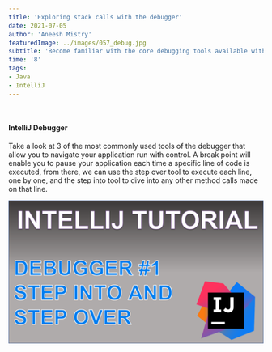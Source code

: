 ```yaml
---
title: 'Exploring stack calls with the debugger'
date: 2021-07-05
author: 'Aneesh Mistry'
featuredImage: ../images/057_debug.jpg
subtitle: 'Become familiar with the core debugging tools available with IntelliJ.'
time: '8'
tags:
- Java
- IntelliJ
---
```


<br>
<h4>IntelliJ Debugger</h4>
<p>
Take a look at 3 of the most commonly used tools of the debugger that allow you to navigate your application run with control.
A break point will enable you to pause your application each time a specific line of code is executed, from there, we can use the step over tool to execute each line, one by one, 
and the step into tool to dive into any other method calls made on that line.

[![YouTube video link](../images/057_debug.jpg)](https://youtu.be/JnTfQCjq9xM)

</p>
